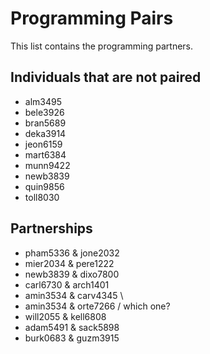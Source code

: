 # Programming Pairs

This list contains the programming partners. 

## Individuals that are not paired

* alm3495
* bele3926
* bran5689
* deka3914
* jeon6159 
* mart6384
* munn9422
* newb3839
* quin9856
* toll8030

## Partnerships

* pham5336 & jone2032
* mier2034 & pere1222
* newb3839 & dixo7800
* carl6730 & arch1401
* amin3534 & carv4345 \
* amin3534 & orte7266 / which one?
* will2055 & kell6808
* adam5491 & sack5898
* burk0683 & guzm3915
